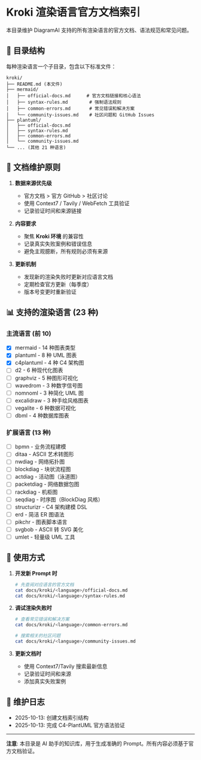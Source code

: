 # Kroki 渲染语言官方文档索引

本目录维护 DiagramAI 支持的所有渲染语言的官方文档、语法规范和常见问题。

## 📁 目录结构

每种渲染语言一个子目录，包含以下标准文件：

```
kroki/
├── README.md (本文件)
├── mermaid/
│   ├── official-docs.md      # 官方文档链接和核心语法
│   ├── syntax-rules.md        # 强制语法规则
│   ├── common-errors.md       # 常见错误和解决方案
│   └── community-issues.md    # 社区问题和 GitHub Issues
├── plantuml/
│   ├── official-docs.md
│   ├── syntax-rules.md
│   ├── common-errors.md
│   └── community-issues.md
└── ... (其他 21 种语言)
```

## 🎯 文档维护原则

1. **数据来源优先级**
   - 官方文档 > 官方 GitHub > 社区讨论
   - 使用 Context7 / Tavily / WebFetch 工具验证
   - 记录验证时间和来源链接

2. **内容要求**
   - 聚焦 **Kroki 环境** 的兼容性
   - 记录真实失败案例和错误信息
   - 避免主观臆断，所有规则必须有来源

3. **更新机制**
   - 发现新的渲染失败时更新对应语言文档
   - 定期检查官方更新（每季度）
   - 版本号变更时重新验证

## 📊 支持的渲染语言 (23 种)

### 主流语言 (前 10)
- [x] mermaid - 14 种图表类型
- [x] plantuml - 8 种 UML 图表
- [x] c4plantuml - 4 种 C4 架构图
- [ ] d2 - 6 种现代化图表
- [ ] graphviz - 5 种图形可视化
- [ ] wavedrom - 3 种数字信号图
- [ ] nomnoml - 3 种简化 UML 图
- [ ] excalidraw - 3 种手绘风格图表
- [ ] vegalite - 6 种数据可视化
- [ ] dbml - 4 种数据库图表

### 扩展语言 (13 种)
- [ ] bpmn - 业务流程建模
- [ ] ditaa - ASCII 艺术转图形
- [ ] nwdiag - 网络拓扑图
- [ ] blockdiag - 块状流程图
- [ ] actdiag - 活动图（泳道图）
- [ ] packetdiag - 网络数据包图
- [ ] rackdiag - 机柜图
- [ ] seqdiag - 时序图（BlockDiag 风格）
- [ ] structurizr - C4 架构建模 DSL
- [ ] erd - 简洁 ER 图语法
- [ ] pikchr - 图表脚本语言
- [ ] svgbob - ASCII 转 SVG 美化
- [ ] umlet - 轻量级 UML 工具

## 🔄 使用方式

1. **开发新 Prompt 时**
   ```bash
   # 先查阅对应语言的官方文档
   cat docs/kroki/<language>/official-docs.md
   cat docs/kroki/<language>/syntax-rules.md
   ```

2. **调试渲染失败时**
   ```bash
   # 查看常见错误和解决方案
   cat docs/kroki/<language>/common-errors.md

   # 搜索相关的社区问题
   cat docs/kroki/<language>/community-issues.md
   ```

3. **更新文档时**
   - 使用 Context7/Tavily 搜索最新信息
   - 记录验证时间和来源
   - 添加真实失败案例

## 📝 维护日志

- 2025-10-13: 创建文档索引结构
- 2025-10-13: 完成 C4-PlantUML 官方语法验证

---

**注意**: 本目录是 AI 助手的知识库，用于生成准确的 Prompt。所有内容必须基于官方文档验证。
